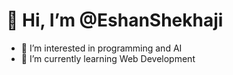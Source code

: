 # 👋 Hi, I’m @EshanShekhaji
- 👀 I’m interested in programming and AI
- 🌱 I’m currently learning Web Development

<!---
EshanShekhaji/EshanShekhaji is a ✨ special ✨ repository because its `README.md` (this file) appears on your GitHub profile.
You can click the Preview link to take a look at your changes.
--->

